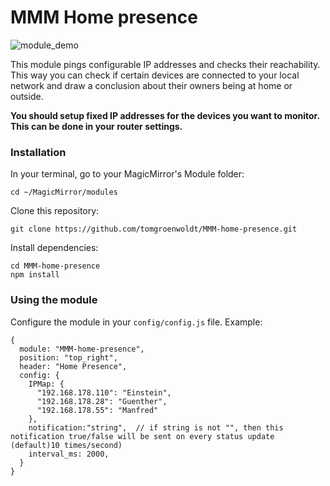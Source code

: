 # MMM Home presence
![module_demo](https://i.ibb.co/b1xSm5r/home-presence.png)

This module pings configurable IP addresses and checks their reachability. This way you can check if certain
devices are connected to your local network and draw a conclusion about their owners being at home or outside.

**You should setup fixed IP addresses for the devices you want to monitor. This can be done in your
router settings.**

### Installation
In your terminal, go to your MagicMirror's Module folder:
```
cd ~/MagicMirror/modules
```

Clone this repository:
```
git clone https://github.com/tomgroenwoldt/MMM-home-presence.git
```

Install dependencies:
```
cd MMM-home-presence
npm install
```
### Using the module
Configure the module in your `config/config.js` file. Example:
```
{
  module: "MMM-home-presence",
  position: "top_right",
  header: "Home Presence",
  config: {
    IPMap: {
      "192.168.178.110": "Einstein",
      "192.168.178.28": "Guenther",
      "192.168.178.55": "Manfred"
    },
    notification:"string",  // if string is not "", then this notification true/false will be sent on every status update (default)10 times/second)
    interval_ms: 2000,
  }
}
```
